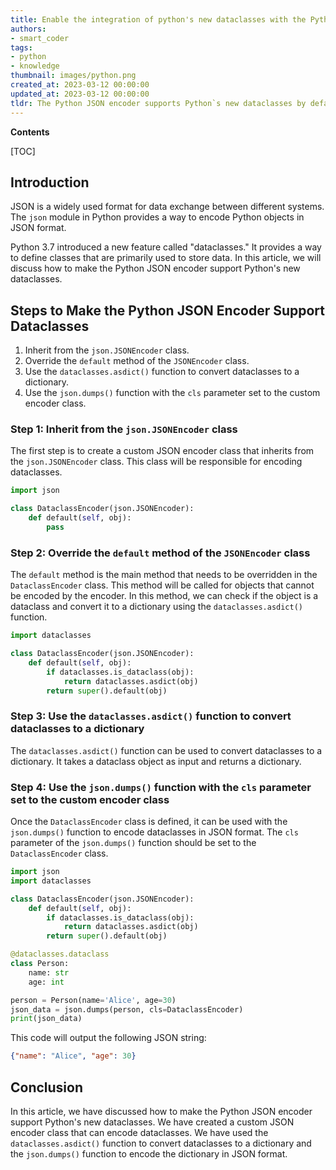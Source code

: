```yaml
---
title: Enable the integration of python's new dataclasses with the Python JSON encoder
authors:
- smart_coder
tags:
- python
- knowledge
thumbnail: images/python.png
created_at: 2023-03-12 00:00:00
updated_at: 2023-03-12 00:00:00
tldr: The Python JSON encoder supports Python`s new dataclasses by default.
---
```


**Contents**

[TOC]

## Introduction

JSON is a widely used format for data exchange between different systems. The `json` module in Python provides a way to encode Python objects in JSON format.

Python 3.7 introduced a new feature called "dataclasses." It provides a way to define classes that are primarily used to store data. In this article, we will discuss how to make the Python JSON encoder support Python's new dataclasses.

## Steps to Make the Python JSON Encoder Support Dataclasses

1. Inherit from the `json.JSONEncoder` class.
2. Override the `default` method of the `JSONEncoder` class.
3. Use the `dataclasses.asdict()` function to convert dataclasses to a dictionary.
4. Use the `json.dumps()` function with the `cls` parameter set to the custom encoder class.

### Step 1: Inherit from the `json.JSONEncoder` class

The first step is to create a custom JSON encoder class that inherits from the `json.JSONEncoder` class. This class will be responsible for encoding dataclasses.

```python
import json

class DataclassEncoder(json.JSONEncoder):
    def default(self, obj):
        pass
```

### Step 2: Override the `default` method of the `JSONEncoder` class

The `default` method is the main method that needs to be overridden in the `DataclassEncoder` class. This method will be called for objects that cannot be encoded by the encoder. In this method, we can check if the object is a dataclass and convert it to a dictionary using the `dataclasses.asdict()` function.

```python
import dataclasses

class DataclassEncoder(json.JSONEncoder):
    def default(self, obj):
        if dataclasses.is_dataclass(obj):
            return dataclasses.asdict(obj)
        return super().default(obj)
```

### Step 3: Use the `dataclasses.asdict()` function to convert dataclasses to a dictionary

The `dataclasses.asdict()` function can be used to convert dataclasses to a dictionary. It takes a dataclass object as input and returns a dictionary.

### Step 4: Use the `json.dumps()` function with the `cls` parameter set to the custom encoder class

Once the `DataclassEncoder` class is defined, it can be used with the `json.dumps()` function to encode dataclasses in JSON format. The `cls` parameter of the `json.dumps()` function should be set to the `DataclassEncoder` class.

```python
import json
import dataclasses

class DataclassEncoder(json.JSONEncoder):
    def default(self, obj):
        if dataclasses.is_dataclass(obj):
            return dataclasses.asdict(obj)
        return super().default(obj)

@dataclasses.dataclass
class Person:
    name: str
    age: int

person = Person(name='Alice', age=30)
json_data = json.dumps(person, cls=DataclassEncoder)
print(json_data)
```

This code will output the following JSON string:

```json
{"name": "Alice", "age": 30}
```

## Conclusion

In this article, we have discussed how to make the Python JSON encoder support Python's new dataclasses. We have created a custom JSON encoder class that can encode dataclasses. We have used the `dataclasses.asdict()` function to convert dataclasses to a dictionary and the `json.dumps()` function to encode the dictionary in JSON format.
